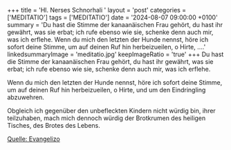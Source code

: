 +++
title = 'Hl. Nerses Schnorhali  '
layout = 'post'
categories = ['MEDITATIO']
tags = ['MEDITATIO']
date = '2024-08-07 09:00:00 +0100'
summary = 'Du hast die Stimme der kanaanäischen Frau gehört, du hast ihr gewährt, was sie erbat; ich rufe ebenso wie sie, schenke denn auch mir, was ich erflehe.   Wenn du mich den letzten der Hunde nennst, höre ich sofort deine Stimme, um auf deinen Ruf hin herbeizueilen, o Hirte, ....'
linkedsummaryImage = 'meditatio.jpg'
keepImageRatio = 'true'
+++
Du hast die Stimme der kanaanäischen Frau gehört,
du hast ihr gewährt, was sie erbat;
ich rufe ebenso wie sie,
schenke denn auch mir, was ich erflehe.


Wenn du mich den letzten der Hunde nennst,
höre ich sofort deine Stimme,
um auf deinen Ruf hin herbeizueilen, o Hirte,
und um den Eindringling abzuwehren.<!--more-->
 
Obgleich ich gegenüber den unbefleckten Kindern
nicht würdig bin, ihrer teilzuhaben,
mach mich dennoch würdig der Brotkrumen
des heiligen Tisches, des Brotes des Lebens.



[Quelle: Evangelizo](https://evangeliumtagfuertag.org/DE/gospel)
